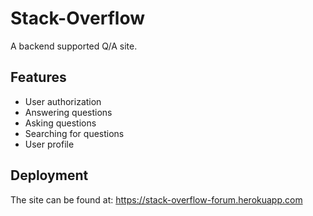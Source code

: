 # Stack-Overflow
A backend supported Q/A site.

## Features
- User authorization
- Answering questions
- Asking questions
- Searching for questions
- User profile

## Deployment
The site can be found at: https://stack-overflow-forum.herokuapp.com
